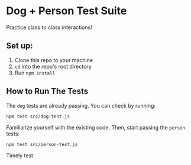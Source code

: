 # Dog + Person Test Suite
Practice class to class interactions!

## Set up:
1. Clone this repo to your machine
2. `cd` into the repo's root directory
3. Run `npm install`

## How to Run The Tests

The `dog` tests are already passing. You can check by running:

```
npm test src/dog-test.js
```

Familiarize yourself with the existing code. Then, start passing the `person` tests:

```
npm test src/person-test.js
```
Timely test
